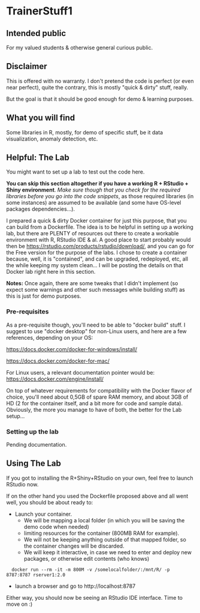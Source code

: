 # TrainerStuff1

## Intended public
For my valued students &amp; otherwise general curious public.

## Disclaimer
This is offered with no warranty. I don't pretend the code is perfect (or even near perfect), quite the contrary, this is mostly "quick & dirty" stuff, really.

But the goal is that it should be good enough for demo & learning purposes.

## What you will find
Some libraries in R, mostly, for demo of specific stuff, be it data visualization, anomaly detection, etc.

## Helpful: The Lab
You might want to set up a lab to test out the code here.

**You can skip this section altogether if you have a working R + RStudio + Shiny environment**. *Make sure though that you check for the required libraries before you go into the code snippets*, as those required libraries (in some instances) are assumed to be available (and some have OS-level packages dependencies...).

I prepared a quick & dirty Docker container for just this purpose, that you can build from a Dockerfile. The idea is to be helpful in setting up a working lab, but there are PLENTY of resources out there to create a workable environment with R, RStudio IDE & al.
A good place to start probably would then be https://rstudio.com/products/rstudio/download/, and you can go for the Free version for the purpose of the labs. I chose to create a container because, well, it is "contained", and can be upgraded, redeployed, etc, all the while keeping my system clean... I will be posting the details on that Docker lab right here in this section.

**Notes:** Once again, there are some tweaks that I didn't implement (so expect some warnings and other such messages while building stuff) as this is just for demo purposes.

### Pre-requisites
As a pre-requisite though, you'll need to be able to "docker build" stuff. I suggest to use "docker desktop" for non-Linux users, and here are a few references, depending on your OS:

https://docs.docker.com/docker-for-windows/install/

https://docs.docker.com/docker-for-mac/

For Linux users, a relevant documentation pointer would be: https://docs.docker.com/engine/install/

On top of whatever requirements for compatibility with the Docker flavor of choice, you'll need about 0,5GB of spare RAM memory, and about 3GB of HD (2 for the container itself, and a bit more for code and sample data). Obviously, the more you manage to have of both, the better for the Lab setup...

### Setting up the lab
Pending documentation.

## Using The Lab
If you got to installing the R+Shiny+RStudio on your own, feel free to launch RStudio now.

If on the other hand you used the Dockerfile proposed above and all went well, you should be about ready to:
* Launch your container.
  * We will be mapping a local folder (in which you will be saving the demo code when needed)
  * limiting resources for the container (800MB RAM for example). 
  * We will not be keeping anything outside of that mapped folder, so the container changes will be discarded.
  * We will keep it interactive, in case we need to enter and deploy new packages, or otherwise edit contents (who knows)

 ```
   docker run --rm -it -m 800M -v /somelocalfolder/:/mnt/R/ -p 8787:8787 rserver1:2.0
 ```

* launch a browser and go to http://localhost:8787

Either way, you should now be seeing an RStudio IDE interface.
Time to move on :)
